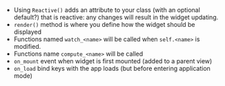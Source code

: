 - Using `Reactive()` adds an attribute to your class (with an optional default?) that is reactive: any changes will result in the widget updating.
- `render()` method is where you define how the widget should be displayed
- Functions named `watch_<name>` will be called when `self.<name>` is modified. 
- Functions name `compute_<name>` will be called 
- `on_mount` event when widget is first mounted (added to a parent view)
- `on_load` bind keys with the app loads (but before entering application mode)